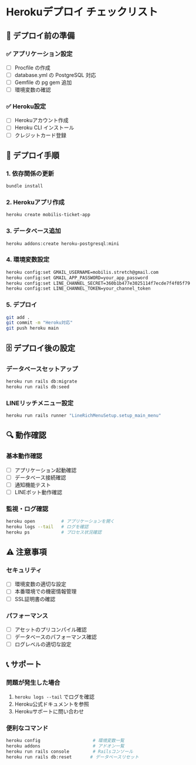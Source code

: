 # Herokuデプロイ チェックリスト

## 🚀 デプロイ前の準備

### ✅ アプリケーション設定
- [ ] Procfile の作成
- [ ] database.yml の PostgreSQL 対応
- [ ] Gemfile の pg gem 追加
- [ ] 環境変数の確認

### ✅ Heroku設定
- [ ] Herokuアカウント作成
- [ ] Heroku CLI インストール
- [ ] クレジットカード登録

## 🔧 デプロイ手順

### 1. 依存関係の更新
```bash
bundle install
```

### 2. Herokuアプリ作成
```bash
heroku create mobilis-ticket-app
```

### 3. データベース追加
```bash
heroku addons:create heroku-postgresql:mini
```

### 4. 環境変数設定
```bash
heroku config:set GMAIL_USERNAME=mobilis.stretch@gmail.com
heroku config:set GMAIL_APP_PASSWORD=your_app_password
heroku config:set LINE_CHANNEL_SECRET=360b1b477e3025114f7ecde7f4f05f79
heroku config:set LINE_CHANNEL_TOKEN=your_channel_token
```

### 5. デプロイ
```bash
git add .
git commit -m "Heroku対応"
git push heroku main
```

## 🗄️ デプロイ後の設定

### データベースセットアップ
```bash
heroku run rails db:migrate
heroku run rails db:seed
```

### LINEリッチメニュー設定
```bash
heroku run rails runner "LineRichMenuSetup.setup_main_menu"
```

## 🔍 動作確認

### 基本動作確認
- [ ] アプリケーション起動確認
- [ ] データベース接続確認
- [ ] 通知機能テスト
- [ ] LINEボット動作確認

### 監視・ログ確認
```bash
heroku open          # アプリケーションを開く
heroku logs --tail   # ログを確認
heroku ps            # プロセス状況確認
```

## ⚠️ 注意事項

### セキュリティ
- [ ] 環境変数の適切な設定
- [ ] 本番環境での機密情報管理
- [ ] SSL証明書の確認

### パフォーマンス
- [ ] アセットのプリコンパイル確認
- [ ] データベースのパフォーマンス確認
- [ ] ログレベルの適切な設定

## 📞 サポート

### 問題が発生した場合
1. `heroku logs --tail` でログを確認
2. Heroku公式ドキュメントを参照
3. Herokuサポートに問い合わせ

### 便利なコマンド
```bash
heroku config                    # 環境変数一覧
heroku addons                    # アドオン一覧
heroku run rails console         # Railsコンソール
heroku run rails db:reset       # データベースリセット
```
